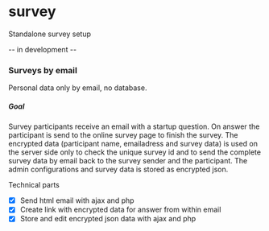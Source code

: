 # survey
Standalone survey setup

-- in development --


### Surveys by email
Personal data only by email, no database.

##### Goal
Survey participants receive an email with a startup question. On answer the participant is send to the online survey page to finish the survey. The encrypted data (participant name, emailadress and survey data) is used on the server side only to check the unique survey id and to send the complete survey data by email back to the survey sender and the participant. The admin configurations and survey data is stored as encrypted json.

Technical parts
- [x] Send html email with ajax and php
- [x] Create link with encrypted data for answer from within email
- [x] Store and edit encrypted json data with ajax and php
